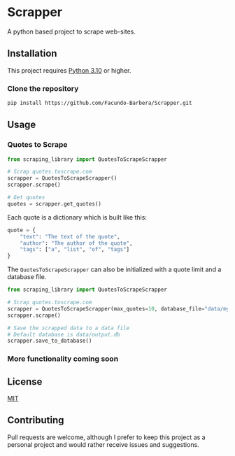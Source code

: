 # Scrapper

A python based project to scrape web-sites.

## Installation

This project requires
[Python 3.10](https://www.python.org/downloads/release/python-3100/)
or higher.

### Clone the repository

```bash
pip install https://github.com/Facundo-Barbera/Scrapper.git
```

## Usage

### Quotes to Scrape

```python
from scraping_library import QuotesToScrapeScrapper

# Scrap quotes.toscrape.com
scrapper = QuotesToScrapeScrapper()
scrapper.scrape()

# Get quotes
quotes = scrapper.get_quotes()
```

Each quote is a dictionary which is built like this:

```python
quote = {
    "text": "The text of the quote",
    "author": "The author of the quote",
    "tags": ["a", "list", "of", "tags"]
}
```

The `QuotesToScrapeScrapper` can also be initialized with a quote limit and a database file.

```python
from scraping_library import QuotesToScrapeScrapper

# Scrap quotes.toscrape.com
scrapper = QuotesToScrapeScrapper(max_quotes=10, database_file="data/my_database.db")
scrapper.scrape()

# Save the scrapped data to a data file
# Default database is data/output.db
scrapper.save_to_database()
```

### More functionality coming soon

## License

[MIT](https://choosealicense.com/licenses/mit/)

## Contributing

Pull requests are welcome,
although I prefer to keep this project as a personal project and would rather receive issues and suggestions.
